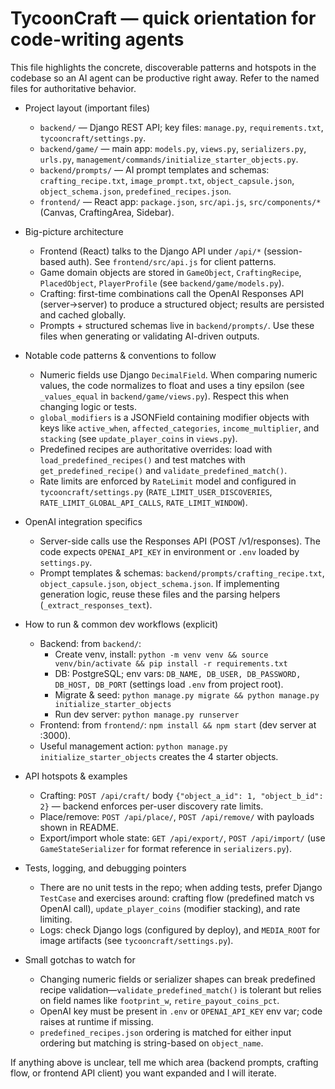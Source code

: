 <!-- TycoonCraft: Repository-specific instructions for AI coding agents -->
# TycoonCraft — quick orientation for code-writing agents

This file highlights the concrete, discoverable patterns and hotspots in the codebase so an AI agent can be productive right away. Refer to the named files for authoritative behavior.

- Project layout (important files)
  - `backend/` — Django REST API; key files: `manage.py`, `requirements.txt`, `tycooncraft/settings.py`.
  - `backend/game/` — main app: `models.py`, `views.py`, `serializers.py`, `urls.py`, `management/commands/initialize_starter_objects.py`.
  - `backend/prompts/` — AI prompt templates and schemas: `crafting_recipe.txt`, `image_prompt.txt`, `object_capsule.json`, `object_schema.json`, `predefined_recipes.json`.
  - `frontend/` — React app: `package.json`, `src/api.js`, `src/components/*` (Canvas, CraftingArea, Sidebar).

- Big-picture architecture
  - Frontend (React) talks to the Django API under `/api/*` (session-based auth). See `frontend/src/api.js` for client patterns.
  - Game domain objects are stored in `GameObject`, `CraftingRecipe`, `PlacedObject`, `PlayerProfile` (see `backend/game/models.py`).
  - Crafting: first-time combinations call the OpenAI Responses API (server->server) to produce a structured object; results are persisted and cached globally.
  - Prompts + structured schemas live in `backend/prompts/`. Use these files when generating or validating AI-driven outputs.

- Notable code patterns & conventions to follow
  - Numeric fields use Django `DecimalField`. When comparing numeric values, the code normalizes to float and uses a tiny epsilon (see `_values_equal` in `backend/game/views.py`). Respect this when changing logic or tests.
  - `global_modifiers` is a JSONField containing modifier objects with keys like `active_when`, `affected_categories`, `income_multiplier`, and `stacking` (see `update_player_coins` in `views.py`).
  - Predefined recipes are authoritative overrides: load with `load_predefined_recipes()` and test matches with `get_predefined_recipe()` and `validate_predefined_match()`.
  - Rate limits are enforced by `RateLimit` model and configured in `tycooncraft/settings.py` (`RATE_LIMIT_USER_DISCOVERIES`, `RATE_LIMIT_GLOBAL_API_CALLS`, `RATE_LIMIT_WINDOW`).

- OpenAI integration specifics
  - Server-side calls use the Responses API (POST /v1/responses). The code expects `OPENAI_API_KEY` in environment or `.env` loaded by `settings.py`.
  - Prompt templates & schemas: `backend/prompts/crafting_recipe.txt`, `object_capsule.json`, `object_schema.json`. If implementing generation logic, reuse these files and the parsing helpers (`_extract_responses_text`).

- How to run & common dev workflows (explicit)
  - Backend: from `backend/`:
    - Create venv, install: `python -m venv venv && source venv/bin/activate && pip install -r requirements.txt`
    - DB: PostgreSQL; env vars: `DB_NAME, DB_USER, DB_PASSWORD, DB_HOST, DB_PORT` (settings load `.env` from project root).
    - Migrate & seed: `python manage.py migrate && python manage.py initialize_starter_objects`
    - Run dev server: `python manage.py runserver`
  - Frontend: from `frontend/`: `npm install && npm start` (dev server at :3000).
  - Useful management action: `python manage.py initialize_starter_objects` creates the 4 starter objects.

- API hotspots & examples
  - Crafting: `POST /api/craft/` body `{"object_a_id": 1, "object_b_id": 2}` — backend enforces per-user discovery rate limits.
  - Place/remove: `POST /api/place/`, `POST /api/remove/` with payloads shown in README.
  - Export/import whole state: `GET /api/export/`, `POST /api/import/` (use `GameStateSerializer` for format reference in `serializers.py`).

- Tests, logging, and debugging pointers
  - There are no unit tests in the repo; when adding tests, prefer Django `TestCase` and exercises around: crafting flow (predefined match vs OpenAI call), `update_player_coins` (modifier stacking), and rate limiting.
  - Logs: check Django logs (configured by deploy), and `MEDIA_ROOT` for image artifacts (see `tycooncraft/settings.py`).

- Small gotchas to watch for
  - Changing numeric fields or serializer shapes can break predefined recipe validation—`validate_predefined_match()` is tolerant but relies on field names like `footprint_w`, `retire_payout_coins_pct`.
  - OpenAI key must be present in `.env` or `OPENAI_API_KEY` env var; code raises at runtime if missing.
  - `predefined_recipes.json` ordering is matched for either input ordering but matching is string-based on `object_name`.

If anything above is unclear, tell me which area (backend prompts, crafting flow, or frontend API client) you want expanded and I will iterate.
